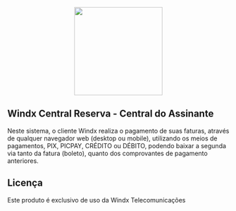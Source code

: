 <p align="center"><a href="https://www.windx.com.br" target="_blank"><img src="https://www.windx.com.br/front/assets/images/logo.svg" width="200"></a></p>

## Windx Central Reserva - Central do Assinante

Neste sistema, o cliente Windx realiza o pagamento de suas faturas, através de qualquer navegador web (desktop ou mobile), utilizando os meios de pagamentos, PIX, PICPAY, CRÉDITO ou DÉBITO, podendo baixar a segunda via tanto da fatura (boleto), quanto dos comprovantes de pagamento anteriores.

## Licença

Este produto é exclusivo de uso da Windx Telecomunicações
